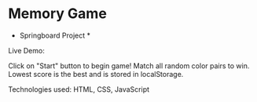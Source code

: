 # Memory Game
* Springboard Project *

Live Demo:

Click on "Start" button to begin game! Match all random color pairs to win. Lowest score is the best and is stored in localStorage.

Technologies used: HTML, CSS, JavaScript
